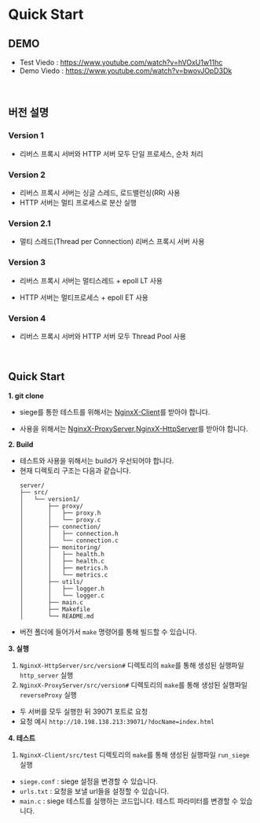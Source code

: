 # Quick Start

## DEMO

- Test Viedo : https://www.youtube.com/watch?v=hVOxU1w11hc
- Demo Viedo : https://www.youtube.com/watch?v=bwovJOpD3Dk

<br/>

## 버전 설명

### Version 1

- 리버스 프록시 서버와 HTTP 서버 모두 단일 프로세스, 순차 처리

### Version 2

- 리버스 프록시 서버는 싱글 스레드, 로드밸런싱(RR) 사용
- HTTP 서버는 멀티 프로세스로 분산 실행

### Version 2.1

- 멀티 스레드(Thread per Connection) 리버스 프록시 서버 사용

### Version 3

- 리버스 프록시 서버는 멀티스레드 + epoll LT 사용

- HTTP 서버는 멀티프로세스 + epoll ET 사용

### Version 4

- 리버스 프록시 서버와 HTTP 서버 모두 Thread Pool 사용

<br/>

## Quick Start

**1. git clone**

- siege를 통한 테스트를 위해서는 [NginxX-Client](https://github.com/NginxXServer/NginxX-Client)를 받아야 합니다.

- 사용을 위해서는 [NginxX-ProxyServer](https://github.com/NginxXServer/NginxX-ProxyServer),[NginxX-HttpServer](https://github.com/NginxXServer/NginxX-HttpServer)를 받아야 합니다.

**2. Build**

- 테스트와 사용을 위해서는 build가 우선되어야 합니다.
- 현재 디렉토리 구조는 다음과 같습니다.
  ```
  server/
  ├── src/
  │   └── version1/
  │       ├── proxy/
  │       │   ├── proxy.h
  │       │   └── proxy.c
  │       ├── connection/
  │       │   ├── connection.h
  │       │   └── connection.c
  │       ├── monitoring/
  │       │   ├── health.h
  │       │   ├── health.c
  │       │   ├── metrics.h
  │       │   └── metrics.c
  │       ├── utils/
  │       │   ├── logger.h
  │       │   └── logger.c
  │       ├── main.c
  │       ├── Makefile
  │       └── README.md
  ```
- 버전 폴더에 들어가서 `make` 명령어를 통해 빌드할 수 있습니다.

**3. 실행**

1. `NginxX-HttpServer/src/version#` 디렉토리의 `make`를 통해 생성된 실행파일 `http_server` 실행
2. `NginxX-ProxyServer/src/version#` 디렉토리의 `make`를 통해 생성된 실행파일 `reverseProxy` 실행

- 두 서버를 모두 실행한 뒤 39071 포트로 요청
- 요청 예시 `http://10.198.138.213:39071/?docName=index.html`

**4. 테스트**

1. `NginxX-Client/src/test` 디렉토리의 `make`를 통해 생성된 실행파일 `run_siege` 실행

- `siege.conf` : siege 설정을 변경할 수 있습니다.
- `urls.txt` : 요청을 보낼 url들을 설정할 수 있습니다.
- `main.c` : siege 테스트를 실행하는 코드입니다. 테스트 파라미터를 변경할 수 있습니다.

